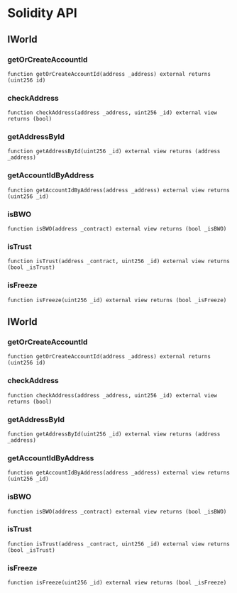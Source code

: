 # Solidity API

## IWorld

### getOrCreateAccountId

```solidity
function getOrCreateAccountId(address _address) external returns (uint256 id)
```

### checkAddress

```solidity
function checkAddress(address _address, uint256 _id) external view returns (bool)
```

### getAddressById

```solidity
function getAddressById(uint256 _id) external view returns (address _address)
```

### getAccountIdByAddress

```solidity
function getAccountIdByAddress(address _address) external view returns (uint256 _id)
```

### isBWO

```solidity
function isBWO(address _contract) external view returns (bool _isBWO)
```

### isTrust

```solidity
function isTrust(address _contract, uint256 _id) external view returns (bool _isTrust)
```

### isFreeze

```solidity
function isFreeze(uint256 _id) external view returns (bool _isFreeze)
```

## IWorld

### getOrCreateAccountId

```solidity
function getOrCreateAccountId(address _address) external returns (uint256 id)
```

### checkAddress

```solidity
function checkAddress(address _address, uint256 _id) external view returns (bool)
```

### getAddressById

```solidity
function getAddressById(uint256 _id) external view returns (address _address)
```

### getAccountIdByAddress

```solidity
function getAccountIdByAddress(address _address) external view returns (uint256 _id)
```

### isBWO

```solidity
function isBWO(address _contract) external view returns (bool _isBWO)
```

### isTrust

```solidity
function isTrust(address _contract, uint256 _id) external view returns (bool _isTrust)
```

### isFreeze

```solidity
function isFreeze(uint256 _id) external view returns (bool _isFreeze)
```


